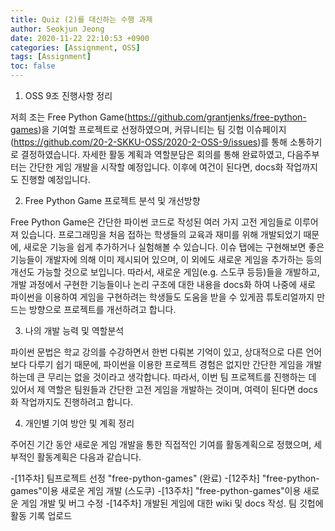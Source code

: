 ```yaml
---
title: Quiz (2)를 대신하는 수행 과제
author: Seokjun Jeong
date: 2020-11-22 22:10:53 +0900
categories: [Assignment, OSS]
tags: [Assignment]
toc: false
---
```


1. OSS 9조 진행사항 정리

저희 조는 Free Python Game(https://github.com/grantjenks/free-python-games)을 기여할 프로젝트로 선정하였으며, 커뮤니티는 팀 깃헙 이슈페이지(https://github.com/20-2-SKKU-OSS/2020-2-OSS-9/issues)를 통해 소통하기로 결정하였습니다. 자세한 활동 계획과 역할분담은 회의를 통해 완료하였고, 다음주부터는 간단한 게임 개발을 시작할 예정입니다. 이후에 여건이 된다면, docs화 작업까지도 진행할 예정입니다.


2. Free Python Game 프로젝트 분석 및 개선방향

Free Python Game은 간단한 파이썬 코드로 작성된 여러 가지 고전 게임들로 이루어져 있습니다. 프로그래밍을 처음 접하는 학생들의 교육과 재미를 위해 개발되었기 때문에, 새로운 기능을 쉽게 추가하거나 실험해볼 수 있습니다. 이슈 탭에는 구현해보면 좋은 기능들이 개발자에 의해 이미 제시되어 있으며, 이 외에도 새로운 게임을 추가하는 등의 개선도 가능할 것으로 보입니다. 따라서, 새로운 게임(e.g. 스도쿠 등등)들을 개발하고, 개발 과정에서 구현한 기능들이나 논리 구조에 대한 내용을 docs화 하여 나중에 새로 파이썬을 이용하여 게임을 구현하려는 학생들도 도움을 받을 수 있게끔 튜토리얼까지 만드는 방향으로 프로젝트를 개선하려고 합니다.


3. 나의 개발 능력 및 역할분석

파이썬 문법은 학교 강의를 수강하면서 한번 다뤄본 기억이 있고, 상대적으로 다른 언어보다 다루기 쉽기 때문에, 파이썬을 이용한 프로젝트 경험은 없지만 간단한 게임을 개발하는데 큰 무리는 없을 것이라고 생각합니다. 따라서, 이번 팀 프로젝트를 진행하는 데 있어서 제 역할은 팀원들과 간단한 고전 게임을 개발하는 것이며, 여력이 된다면 docs화 작업까지도 진행하려고 합니다.


4. 개인별 기여 방안 및 계획 정리

주어진 기간 동안 새로운 게임 개발을 통한 직접적인 기여를 활동계획으로 정했으며, 세부적인 활동계획은 다음과 같습니다.

-[11주차] 팀프로젝트 선정 "free-python-games" (완료)
-[12주차] "free-python-games"이용 새로운 게임 개발 (스도쿠)
-[13주차] "free-python-games"이용 새로운 게임 개발 및 버그 수정
-[14주차] 개발된 게임에 대한 wiki 및 docs 작성. 팀 깃헙에 활동 기록 업로드
